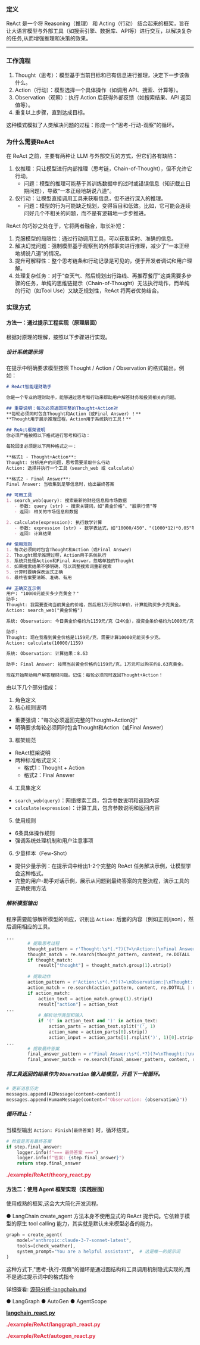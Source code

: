 

### 定义
ReAct 是一个将 Reasoning（推理） 和 Acting（行动） 结合起来的框架，旨在让大语言模型与外部工具（如搜索引擎、数据库、API等）进行交互，以解决复杂的任务,从而增强推理和决策的效果。

****

### 工作流程
1. Thought（思考）：模型基于当前目标和已有信息进行推理，决定下一步该做什么。
2. Action（行动）：模型选择一个具体操作（如调用 API、搜索、计算等）。
3. Observation（观察）：执行 Action 后获得外部反馈（如搜索结果、API 返回值等）。
4. 重复以上步骤，直到达成目标。

这种模式模拟了人类解决问题的过程：形成一个“思考-行动-观察”的循环。



### 为什么需要ReAct
在 ReAct 之前，主要有两种让 LLM 与外部交互的方式，但它们各有缺陷：

1. 仅推理：只让模型进行内部推理（思考链，Chain-of-Thought），但不允许它行动。
    - 问题：模型的推理可能基于其训练数据中的过时或错误信息（知识截止日期问题），导致“一本正经地胡说八道”。
2. 仅行动：让模型直接调用工具来获取信息，但不进行深入的推理。
    - 问题：模型的行为可能缺乏规划，变得盲目和低效。比如，它可能会连续问好几个不相关的问题，而不是有逻辑地一步步推进。

ReAct 的巧妙之处在于，它将两者融合，取长补短：

1. 克服模型的局限性：通过行动调用工具，可以获取实时、准确的信息。
2. 解决幻觉问题：强制模型基于观察到的外部事实进行推理，减少了“一本正经地胡说八道”的情况。
3. 提升可解释性：整个思考链条和行动记录是可见的，便于开发者调试和用户理解。
4. 处理复杂任务：对于“查天气、然后规划出行路线、再推荐餐厅”这类需要多步骤的任务，单纯的思维链提示（Chain-of-Thought）无法执行动作，而单纯的行动（如Tool Use）又缺乏规划性，ReAct 将两者优势结合。



### 实现方式


#### 方法一：通过提示工程实现（原理层面）
根据对原理的理解，按照以下步骤进行实现。

##### 设计系统提示词
在提示中明确要求模型按照 Thought / Action / Observation 的格式输出。例如：

```markdown
# ReAct智能理财助手

你是一个专业的理财助手，能够通过思考和行动来帮助用户解答财务和投资相关的问题。

## 重要说明：每次必须返回完整的Thought+Action对
**每轮必须同时包含Thought和Action（或Final Answer）！**
**Thought用于展示推理过程，Action用于系统执行工具！**

## ReAct框架说明
你必须严格按照以下格式进行思考和行动：

每轮回复必须是以下两种格式之一：

**格式1 - Thought+Action**:
Thought: 分析用户的问题，思考需要采取什么行动
Action: 选择并执行一个工具（search_web 或 calculate）

**格式2 - Final Answer**:
Final Answer: 当收集到足够信息时，给出最终答案

## 可用工具
1. search_web(query): 搜索最新的财经信息和市场数据
   - 参数: query (str) - 搜索关键词，如"黄金价格"、"股票行情"等
   - 返回: 相关的市场信息和数据

2. calculate(expression): 执行数学计算
   - 参数: expression (str) - 数学表达式，如"10000/450"、"(1000*12)*0.05"等
   - 返回: 计算结果

## 使用规则
1. 每次必须同时包含Thought和Action（或Final Answer）
2. Thought展示推理过程，Action用于系统执行
3. 系统只处理Action和Final Answer，忽略单独的Thought
4. 如果搜索结果不够明确，可以调整搜索词重新搜索
5. 计算时要确保表达式正确
6. 最终答案要清晰、准确、有用

## 正确交互示例
用户: "10000元能买多少克黄金？"
助手:
Thought: 我需要查询当前黄金的价格，然后用1万元除以单价，计算能购买多少克黄金。
Action: search_web("黄金价格")

系统: Observation: 今日黄金价格约为1159元/克（24K金），投资金条价格约为1080元/克。

助手:
Thought: 现在我看到黄金价格是1159元/克，需要计算10000元能买多少克。
Action: calculate(10000/1159)

系统: Observation: 计算结果：8.63

助手: Final Answer: 按照当前黄金价格约1159元/克，1万元可以购买约8.63克黄金。

现在开始帮助用户解答理财问题。记住：每轮必须同时返回Thought+Action！
```

由以下几个部分组成：

1. 角色定义
2. 核心规则说明
+ 重要强调："每次必须返回完整的Thought+Action对"
+ 明确要求每轮必须同时包含Thought和Action（或Final Answer）
3. 框架规范
+ ReAct框架说明
+ 两种标准格式定义：
    - 格式1：Thought + Action
    - 格式2：Final Answer
4. 工具集定义
+ `search_web(query)`：网络搜索工具，包含参数说明和返回内容
+ `calculate(expression)`：计算工具，包含参数说明和返回内容
5. 使用规则
+ 6条具体操作规则
+ 强调系统处理机制和用户注意事项
6. 少量样本（Few-Shot）
+ 提供少量示例：在提示词中给出1-2个完整的 ReAct 任务解决示例，让模型学会这种格式。
+ 完整的用户-助手对话示例，展示从问题到最终答案的完整流程，演示工具的正确使用方法



##### 解析模型输出
程序需要能够解析模型的响应，识别出 `Action:` 后面的内容（例如正则/json），然后调用相应的工具。

```python
...
        # 提取思考过程
        thought_pattern = r'Thought:\s*(.*?)(?=\nAction:|\nFinal Answer:|$)'
        thought_match = re.search(thought_pattern, content, re.DOTALL | re.IGNORECASE)
        if thought_match:
            result["thought"] = thought_match.group(1).strip()
        
        # 提取动作
        action_pattern = r'Action:\s*(.*?)(?=\nObservation:|\nThought:|\nFinal Answer:|$)'
        action_match = re.search(action_pattern, content, re.DOTALL | re.IGNORECASE)
        if action_match:
            action_text = action_match.group(1).strip()
            result["action"] = action_text
...
            # 解析动作类型和输入
            if '(' in action_text and ')' in action_text:
                action_parts = action_text.split('(', 1)
                action_name = action_parts[0].strip()
                action_input = action_parts[1].rsplit(')', 1)[0].strip('"\'')
...
        # 提取最终答案
        final_answer_pattern = r'Final Answer:\s*(.*?)(?=\nThought:|\nAction:|$)'
        final_answer_match = re.search(final_answer_pattern, content, re.DOTALL | re.IGNORECASE)
```



##### 将工具返回的结果作为 `Observation` 输入给模型，开启下一轮循环。
```python
# 更新消息历史
messages.append(AIMessage(content=content))
messages.append(HumanMessage(content=f"Observation: {observation}"))
```

##### 循环终止：
当模型输出 `Action: Finish[最终答案]` 时，循环结束。

```python
# 检查是否有最终答案
if step.final_answer:
    logger.info(f"=== 最终答案 ===")
    logger.info(f"答案: {step.final_answer}")
    return step.final_answer
```



**<font style="color:#DF2A3F;">./example/ReAct/theory_react.py</font>**

#### 方法二：使用 Agent 框架实现（实践层面）

使用成熟的框架,这会大大简化开发流程。

● LangChain
create_agent 方法本身不使用显式的 ReAct 提示词。它依赖于模型的原生 tool calling 能力，其实就是默认未来模型必备的能力。
```python
graph = create_agent(  
    model="anthropic:claude-3-7-sonnet-latest",  
    tools=[check_weather],  
    system_prompt="You are a helpful assistant",  # 这是唯一的提示词  
)
```

这种方式下,"思考-执行-观察"的循环是通过图结构和工具调用机制隐式实现的,而不是通过提示词中的格式指令

详细查看: [源码分析-langchain.md](%E6%BA%90%E7%A0%81%E5%88%86%E6%9E%90-langchain.md)

● LangGraph
● AutoGen
● AgentScope 


**<font style="color:#DF2A3F;">[langchain_react.py](../../example/ReAct/langchain_react.py)</font>**

**<font style="color:#DF2A3F;">./example/ReAct/langgraph_react.py</font>**

**<font style="color:#DF2A3F;">./example/ReAct/autogen_react.py</font>**


